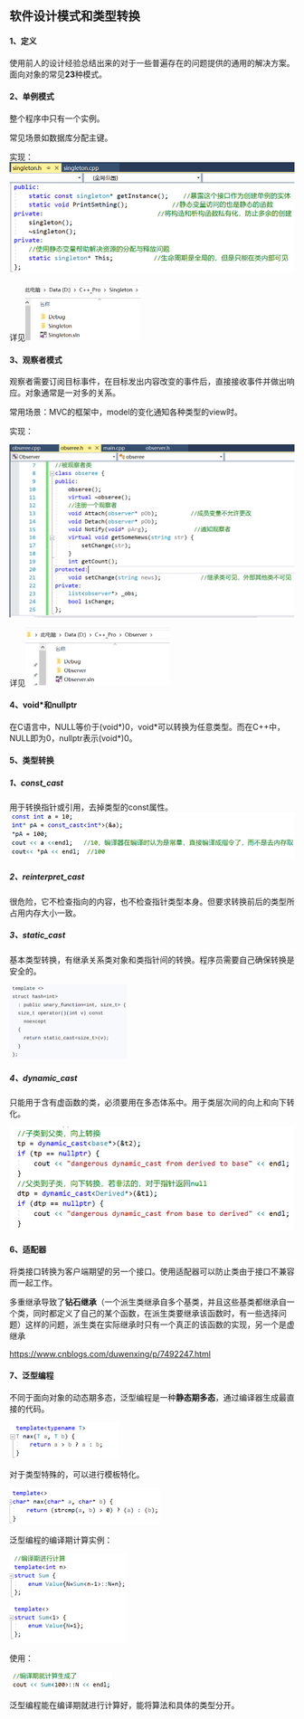 ## 软件设计模式和类型转换

#### 1、定义

使用前人的设计经验总结出来的对于一些普遍存在的问题提供的通用的解决方案。面向对象的常见**23**种模式。

#### 2、单例模式

整个程序中只有一个实例。

常见场景如数据库分配主键。

实现：![image-20200821163934113](慕课_设计模式.assets/image-20200821163934113.png)

详见<img src="慕课_设计模式.assets/image-20200821164019434.png" alt="image-20200821164019434" style="zoom:50%;" />

#### 3、观察者模式

观察者需要订阅目标事件，在目标发出内容改变的事件后，直接接收事件并做出响应。对象通常是一对多的关系。

常用场景：MVC的框架中，model的变化通知各种类型的view时。

实现：

![image-20200821183350520](慕课_设计模式.assets/image-20200821183350520.png)

详见<img src="慕课_设计模式.assets/image-20200821183436297.png" alt="image-20200821183436297" style="zoom:50%;" />

#### 4、void*和nullptr

在C语言中，NULL等价于(void*)0，void\*可以转换为任意类型。而在C++中，NULL即为0，nullptr表示(void\*)0。

#### 5、类型转换

##### 1、const_cast

用于转换指针或引用，去掉类型的const属性。![image-20200821191655642](慕课_设计模式.assets/image-20200821191655642.png)

##### 2、reinterpret_cast

很危险，它不检查指向的内容，也不检查指针类型本身。但要求转换前后的类型所占用内存大小一致。

##### 3、static_cast

基本类型转换，有继承关系类对象和类指针间的转换。程序员需要自己确保转换是安全的。

<img src="慕课_第八章.assets/image-20200911194807663.png" alt="image-20200911194807663" style="zoom:50%;" />

##### 4、dynamic_cast

只能用于含有虚函数的类，必须要用在多态体系中。用于类层次间的向上和向下转化。

![image-20200823222624808](慕课_设计模式.assets/image-20200823222624808.png)

#### 6、适配器

将类接口转换为客户端期望的另一个接口。使用适配器可以防止类由于接口不兼容而一起工作。

多重继承导致了**钻石继承**（一个派生类继承自多个基类，并且这些基类都继承自一个类，同时都定义了自己的某个函数，在派生类要继承该函数时，有一些选择问题）这样的问题，派生类在实际继承时只有一个真正的该函数的实现，另一个是虚继承

https://www.cnblogs.com/duwenxing/p/7492247.html

#### 7、泛型编程

不同于面向对象的动态期多态，泛型编程是一种**静态期多态**，通过编译器生成最直接的代码。

<img src="慕课_第八章.assets/image-20200824103345917.png" alt="image-20200824103345917" style="zoom:50%;" />

对于类型特殊的，可以进行模板特化。

<img src="慕课_第八章.assets/image-20200824104118199.png" alt="image-20200824104118199" style="zoom:50%;" />

泛型编程的编译期计算实例：

<img src="慕课_第八章.assets/image-20200824112218669.png" alt="image-20200824112218669" style="zoom:50%;" />

使用：

<img src="慕课_第八章.assets/image-20200824112303488.png" alt="image-20200824112303488" style="zoom:50%;" />

泛型编程能在编译期就进行计算好，能将算法和具体的类型分开。

